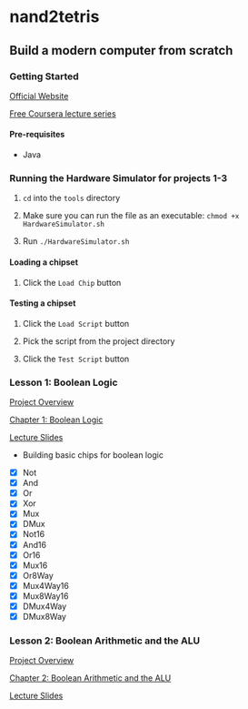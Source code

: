 # nand2tetris

## Build a modern computer from scratch

### Getting Started

[Official Website](https://www.nand2tetris.org/)

[Free Coursera lecture series](https://www.coursera.org/learn/build-a-computer)

#### Pre-requisites

- Java

### Running the Hardware Simulator for projects 1-3

1. `cd` into the `tools` directory

2. Make sure you can run the file as an executable: `chmod +x HardwareSimulator.sh`

3. Run `./HardwareSimulator.sh`

#### Loading a chipset

1. Click the `Load Chip` button

#### Testing a chipset

1. Click the `Load Script` button

2. Pick the script from the project directory

3. Click the `Test Script` button

### Lesson 1: Boolean Logic

[Project Overview](https://www.nand2tetris.org/project01)

[Chapter 1: Boolean Logic](./course-materials/book/01-Boolean-Logic.pdf)

[Lecture Slides](./course-materials/slides/01-lecture-slides.pdf)

- Building basic chips for boolean logic


- [x] Not
- [x] And
- [x] Or
- [x] Xor
- [x] Mux
- [x] DMux
- [x] Not16
- [x] And16
- [x] Or16
- [x] Mux16
- [x] Or8Way
- [x] Mux4Way16
- [x] Mux8Way16
- [x] DMux4Way
- [x] DMux8Way

### Lesson 2: Boolean Arithmetic and the ALU

[Project Overview](https://www.nand2tetris.org/project02)

[Chapter 2: Boolean Arithmetic and the ALU](./course-materials/book/02-Boolean-Arithmetic.pdf)

[Lecture Slides](./course-materials/slides/02-lecture-slides.pdf)